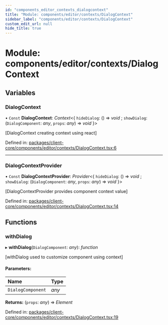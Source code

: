 ```yaml
---
id: "components_editor_contexts_dialogcontext"
title: "Module: components/editor/contexts/DialogContext"
sidebar_label: "components/editor/contexts/DialogContext"
custom_edit_url: null
hide_title: true
---
```


# Module: components/editor/contexts/DialogContext

## Variables

### DialogContext

• `Const` **DialogContext**: *Context*<{ `hideDialog`: () => *void* ; `showDialog`: (`DialogComponent`: *any*, `props`: *any*) => *void*  }\>

[DialogContext creating context using react]

Defined in: [packages/client-core/components/editor/contexts/DialogContext.tsx:6](https://github.com/xr3ngine/xr3ngine/blob/56376a778/packages/client-core/components/editor/contexts/DialogContext.tsx#L6)

___

### DialogContextProvider

• `Const` **DialogContextProvider**: *Provider*<{ `hideDialog`: () => *void* ; `showDialog`: (`DialogComponent`: *any*, `props`: *any*) => *void*  }\>

[DialogContextProvider provides component context value]

Defined in: [packages/client-core/components/editor/contexts/DialogContext.tsx:14](https://github.com/xr3ngine/xr3ngine/blob/56376a778/packages/client-core/components/editor/contexts/DialogContext.tsx#L14)

## Functions

### withDialog

▸ **withDialog**(`DialogComponent`: *any*): *function*

[withDialog used to customize component using context]

#### Parameters:

Name | Type |
:------ | :------ |
`DialogComponent` | *any* |

**Returns:** (`props`: *any*) => *Element*

Defined in: [packages/client-core/components/editor/contexts/DialogContext.tsx:19](https://github.com/xr3ngine/xr3ngine/blob/56376a778/packages/client-core/components/editor/contexts/DialogContext.tsx#L19)
